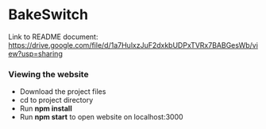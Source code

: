 # BakeSwitch

Link to README document: https://drive.google.com/file/d/1a7HulxzJuF2dxkbUDPxTVRx7BABGesWb/view?usp=sharing

### Viewing the website
- Download the project files 
- cd to project directory 
- Run **npm install** 
- Run __npm start__ to open website on localhost:3000
